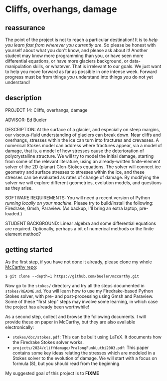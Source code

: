 # Cliffs, overhangs, damage

## reassurance

The point of the project is not to reach a particular destination!  It is to _help you learn fast from wherever you currently are_.  So please be honest with yourself about what you don't know, and please ask about it!  Another student may know more programming than you, or have seen more differential equations, or have more glaciers background, or data-manipulation skills, or whatever.  That is irrelevant to our goals.  We just want to help you move forward as far as possible in one intense week.  Forward progress must be from things _you_ understand into things _you_ do not yet understand!

## description

PROJECT 14: Cliffs, overhangs, damage

ADVISOR: Ed Bueler

DESCRIPTION:  At the surface of a glacier, and especially on steep margins, our viscous-fluid understanding of glaciers can break down.  Near cliffs and overhangs, stresses within the ice can turn into fractures and crevasses.  A numerical Stokes model can address where fractures appear, via a model of damage, that is, a model of how stresses cause the deterioration of polycrystalline structure.  We will try to model the initial damage, starting from some of the relevant literature, using an already-written finite-element solver of the 2D (planar) Glen-Stokes equations.  The solver will connect ice geometry and surface stresses to stresses within the ice, and these stresses can be evaluated as rates of change of damage.  By modifying the solver we will explore different geometries, evolution models, and questions as they arise.

SOFTWARE REQUIREMENTS: You will need a recent version of Python _running locally on your machine_.  Please try to build/install the following: Firedrake, Gmsh, Paraview.  (As backup, I'll bring an extra laptop, pre-loaded.)

STUDENT BACKGROUND: Linear algebra and some differential equations are required.  Optionally, perhaps a bit of numerical methods or the finite element method?

## getting started

As the first step, if you have not done it already, please clone my whole [McCarthy repo](https://github.com/bueler/mccarthy):

    $ git clone --depth=1 https://github.com/bueler/mccarthy.git

Now go to the `stokes/` directory and try all the steps documented in `stokes/README.md`.  You will learn how to use my Firedrake-based Python Stokes solver, with pre- and post-processing using Gmsh and Paraview.  Some of these "first step" steps may involve some learning, in which case the project has already been worthwhile!

As a second step, collect and browse the following documents.  I will provide these on paper in McCarthy, but they are also available electronically:

  * `stokes/doc/stokes.pdf`:  This can be built using LaTeX.  It documents how the Firedrake Stokes solver works.
  * `projects/2024/cliffdamage/PralongFunkLuthi2003.pdf`:  This paper contains some key ideas relating the stresses which are modeled in a Stokes solver to the evolution of damage.  We will start with a focus on formula (8), but you should read from the beginning.

My suggested goal of this project is to **FIXME**